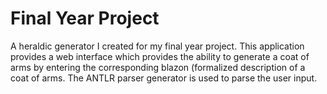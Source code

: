 # Final Year Project
A heraldic generator I created for my final year project. This application provides a web interface which provides the ability to generate a coat of arms by entering the corresponding blazon (formalized description of a coat of arms.
The ANTLR parser generator is used to parse the user input.
